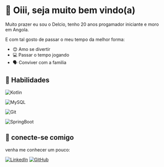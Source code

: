 

# 🚀 Oiii, seja muito bem vindo(a)

Muito prazer eu sou o Delcio, tenho 20 anos progamador iniciante e moro em Angola.

E com tal gosto de passar o meu tempo da melhor forma:

- 😊 Amo se divertir
- 💻 Passar o tempo jogando
- 🗣️ Conviver com a familia

## 🧬 Habilidades

![Kotlin](https://img.shields.io/badge/Kotlin-0095D5?&style=for-the-badge&logo=kotlin&logoColor=white) 

![MySQL](https://img.shields.io/badge/MySQL-00000F?style=for-the-badge&logo=mysql&logoColor=white) 

![Git](https://img.shields.io/badge/GIT-E44C30?style=for-the-badge&logo=git&logoColor=white) 

![SpringBoot](https://img.shields.io/badge/SpringBoot-6DB33F?style=flat-square&logo=Spring&logoColor=white)

## 🤝 conecte-se comigo

venha me conhecer um pouco:

[![LinkedIn](https://img.shields.io/badge/LinkedIn-fff?style=for-the-badge&logo=linkedin&logoColor=black)](www.linkedin.com/in/délcio-luís-b9905b251) 
[![GitHub](https://img.shields.io/badge/GitHub-fff?style=for-the-badge&logo=github&logoColor=black)](https://github.com/charlotte141)